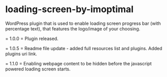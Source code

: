 # loading-screen-by-imoptimal
WordPress plugin that is used to enable loading screen progress bar (with percentage text), that features the logo/image of your choosing.

= 1.0.0 =
Plugin released.

= 1.0.5 =
Readme file update - added full resources list and plugins.
Added plugins uri link.

= 1.1.0 =
Enabling webpage content to be hidden before the javascript powered loading screen starts.
